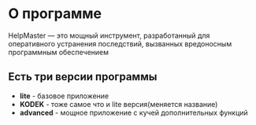 # О программе
HelpMaster — это мощный инструмент, разработанный для оперативного устранения последствий, вызванных вредоносным программным обеспечением
## Есть три версии программы
+ **lite** - базовое приложение
+ **KODEK** - тоже самое что и lite версия(меняется название)
+ **advanced** - мощное приложение с кучей дополнительных функций
